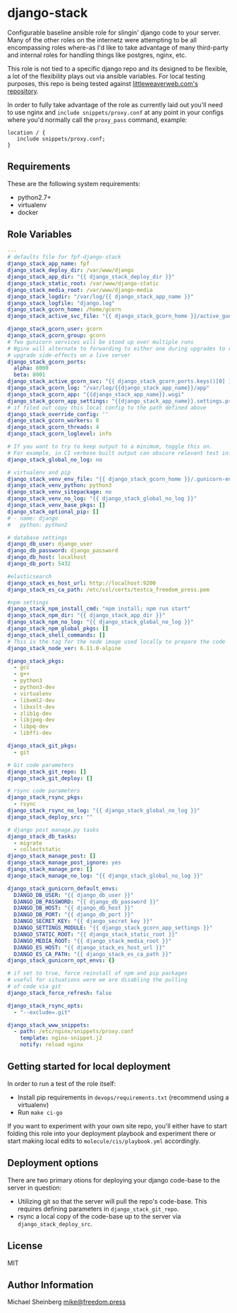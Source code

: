django-stack
============

Configurable baseline ansible role for slingin' django code to your server. Many of the
other roles on the internetz were attempting to be all encompassing roles where-as 
I'd like to take advantage of many third-party and internal roles for handling
things like postgres, nginx, etc.

This role is not tied to a specific django repo and its designed to be flexible,
a lot of the flexibility plays out via ansible variables. For local testing
purposes, this repo is being tested against [littleweaverweb.com's repository](https://github.com/littleweaver/littleweaverweb.com).

In order to fully take advantage of the role as currently laid out you'll need
to use nginx and `include snippets/proxy.conf` at any point in your configs
where you'd normally call the `proxy_pass` command, example:

```
location / {
   include snippets/proxy.conf;
}
```

Requirements
------------

These are the following system requirements:

* python2.7+
* virtualenv
* docker

Role Variables
--------------

```yaml
---
# defaults file for fpf-django-stack
django_stack_app_name: fpf
django_stack_deploy_dir: /var/www/django
django_stack_app_dir: "{{ django_stack_deploy_dir }}"
django_stack_static_root: /var/www/django-static
django_stack_media_root: /var/www/django-media
django_stack_logdir: "/var/log/{{ django_stack_app_name }}"
django_stack_logfile: "django.log"
django_stack_gcorn_home: /home/gcorn
django_stack_active_svc_file: "{{ django_stack_gcorn_home }}/active_gunicorn_svc"

django_stack_gcorn_user: gcorn
django_stack_gcorn_group: gcorn
# Two gunicorn services will be stood up over multiple runs
# Nginx will alternate to forwarding to either one during upgrades to reduce
# upgrade side-effects on a live server
django_stack_gcorn_ports:
  alpha: 8000
  beta: 8001
django_stack_active_gcorn_svc: "{{ django_stack_gcorn_ports.keys()[0] }}"
django_stack_gcorn_log: "/var/log/{{django_stack_app_name}}/app"
django_stack_gcorn_app: "{{django_stack_app_name}}.wsgi"
django_stack_gcorn_app_settings: "{{django_stack_app_name}}.settings.production"
# if filed out copy this local config to the path defined above
django_stack_override_config: ''
django_stack_gcorn_workers: 8
django_stack_gcorn_threads: 4
django_stack_gcorn_loglevel: info

# If you want to try to keep output to a minimum, toggle this on.
# For example, in CI verbose built output can obscure relevant test info.
django_stack_global_no_log: no

# virtualenv and pip
django_stack_venv_env_file: "{{ django_stack_gcorn_home }}/.gunicorn-env"
django_stack_venv_python: python3
django_stack_venv_sitepackage: no
django_stack_venv_no_log: "{{ django_stack_global_no_log }}"
django_stack_venv_base_pkgs: []
django_stack_optional_pip: []
# - name: django
#   python: python2

# database settings
django_db_user: django_user
django_db_password: django_password
django_db_host: localhost
django_db_port: 5432

#elasticsearch
django_stack_es_host_url: http://localhost:9200
django_stack_es_ca_path: /etc/ssl/certs/testca_freedom_press.pem

#npm settings
django_stack_npm_install_cmd: "npm install; npm run start"
django_stack_npm_dir: "{{ django_stack_app_dir }}"
django_stack_npm_no_log: "{{ django_stack_global_no_log }}"
django_stack_npm_global_pkgs: []
django_stack_shell_commands: []
# This is the tag for the node image used locally to prepare the code
django_stack_node_ver: 6.11.0-alpine

django_stack_pkgs:
  - gcc
  - g++
  - python3
  - python3-dev
  - virtualenv
  - libxml2-dev
  - libxslt-dev
  - zlib1g-dev
  - libjpeg-dev
  - libpq-dev
  - libffi-dev

django_stack_git_pkgs:
  - git

# Git code parameters
django_stack_git_repo: []
django_stack_git_deploy: []

# rsync code parameters
django_stack_rsync_pkgs:
  - rsync
django_stack_rsync_no_log: "{{ django_stack_global_no_log }}"
django_stack_deploy_src: ""

# django post manage.py tasks
django_stack_db_tasks:
  - migrate
  - collectstatic
django_stack_manage_post: []
django_stack_manage_post_ignore: yes
django_stack_manage_pre: []
django_stack_manage_no_log: "{{ django_stack_global_no_log }}"

django_stack_gunicorn_default_envs:
  DJANGO_DB_USER: "{{ django_db_user }}"
  DJANGO_DB_PASSWORD: "{{ django_db_password }}"
  DJANGO_DB_HOST: "{{ django_db_host }}"
  DJANGO_DB_PORT: "{{ django_db_port }}"
  DJANGO_SECRET_KEY: "{{ django_secret_key }}"
  DJANGO_SETTINGS_MODULE: "{{ django_stack_gcorn_app_settings }}"
  DJANGO_STATIC_ROOT: "{{ django_stack_static_root }}"
  DJANGO_MEDIA_ROOT: "{{ django_stack_media_root }}"
  DJANGO_ES_HOST: "{{ django_stack_es_host_url }}"
  DJANGO_ES_CA_PATH: "{{ django_stack_es_ca_path }}"
django_stack_gunicorn_opt_envs: {}

# if set to true, force reinstall of npm and pip packages
# useful for situations were we are disabling the pulling
# of code via git
django_stack_force_refresh: false

django_stack_rsync_opts:
  - "--exclude=.git"

django_stack_www_snippets:
  - path: /etc/nginx/snippets/proxy.conf
    template: nginx-snippet.j2
    notify: reload nginx
```


Getting started for local deployment
------------------------------------

In order to run a test of the role itself:

* Install pip requirements in `devops/requirements.txt` (recommend using a
  virtualenv)
* Run `make ci-go`

If you want to experiment with your own site repo, you'll either have to start
folding this role into your deployment playbook and experiment there or start
making local edits to `molecule/cis/playbook.yml` accordingly.

Deployment options
------------------
There are two primary otions for deploying your django code-base to the
server in question:

* Utilizing git so that the server will pull the repo's code-base. This requires
  defining parameters in `django_stack_git_repo`.
* rsync a local copy of the code-base up to the server via `django_stack_deploy_src`.

License
-------

MIT

Author Information
------------------

Michael Sheinberg <mike@freedom.press>
